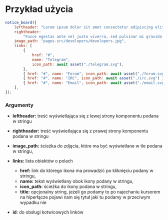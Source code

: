 # Przykład użycia

```javascript
notice_board({
	leftheader: "Lorem ipsum dolor sit amet consectetur adipiscing elit?",
	rightheader:
		"Fusce egestas ante vel justo viverra, sed pulvinar mi gravida!",
	image_path: "pages-src/developers/developers.jpg",
	links: [
		{
			href: "#",
			name: "Telegram",
			icon_path: await asset("./telegram.svg"),
		},
		{ href: "#", name: "Forum", icon_path: await asset("./forum.svg") },
		{ href: "#", name: "IRC", icon_path: await asset("./irc.svg") },
		{ href: "#", name: "Email", icon_path: await asset("./email.svg") },
	],
});
```

### Argumenty

-   **leftheader:** treść wyświetlająca się z lewej strony komponentu podana w stringu

-   **rightheader:** treść wyświetlająca się z prawej strony komponentu podana w stringu

-   **image_path:** ścieżka do zdjęcia, które ma być wyświetlane w tle podana w stringu,

-   **links:** lista obiektów o polach
    -   **href:** link do którego ikona ma prowadzić po kliknięciu podany w stringu,
    -   **name:** tekst wyświetlany obok ikony podany w stringu,
    -   **icon_path:** ścieżka do ikony podana w stringu,
    -   **title:** opcjonalny string, jeżeli go podamy to po najechaniu kursorem na hiperłącze pojawi nam się tytuł jaki tu podamy w przeciwym wypadku nie

- **id**: do obsługi kotwicowych linków